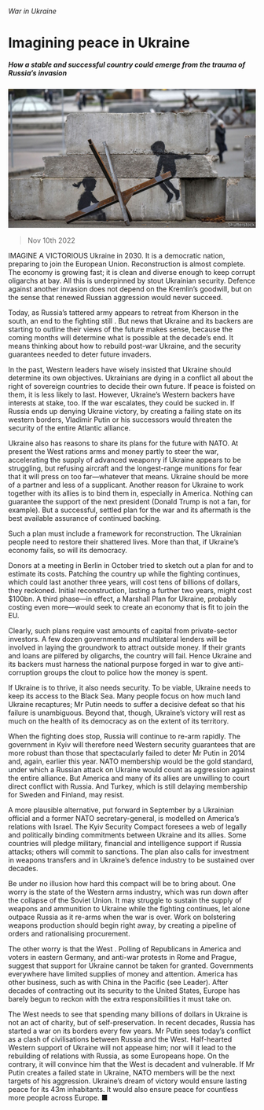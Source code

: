 ###### War in Ukraine

# Imagining peace in Ukraine 

##### How a stable and successful country could emerge from the trauma of Russia’s invasion 

![image](images/20221112_LDD002.jpg) 

> Nov 10th 2022 

IMAGINE A VICTORIOUS Ukraine in 2030. It is a democratic nation, preparing to join the European Union. Reconstruction is almost complete. The economy is growing fast; it is clean and diverse enough to keep corrupt oligarchs at bay. All this is underpinned by stout Ukrainian security. Defence against another invasion does not depend on the Kremlin’s goodwill, but on the sense that renewed Russian aggression would never succeed.

Today, as Russia’s tattered army appears to retreat from Kherson in the south, an end to the fighting still . But news that Ukraine and its backers are starting to outline their views of the future makes sense, because the coming months will determine what is possible at the decade’s end. It means thinking about how to rebuild post-war Ukraine, and the security guarantees needed to deter future invaders. 

In the past, Western leaders have wisely insisted that Ukraine should determine its own objectives. Ukrainians are dying in a conflict all about the right of sovereign countries to decide their own future. If peace is foisted on them, it is less likely to last. However, Ukraine’s Western backers have interests at stake, too. If the war escalates, they could be sucked in. If Russia ends up denying Ukraine victory, by creating a failing state on its western borders, Vladimir Putin or his successors would threaten the security of the entire Atlantic alliance.

Ukraine also has reasons to share its plans for the future with NATO. At present the West rations arms and money partly to steer the war, accelerating the supply of advanced weaponry if Ukraine appears to be struggling, but refusing aircraft and the longest-range munitions for fear that it will press on too far—whatever that means. Ukraine should be more of a partner and less of a supplicant. Another reason for Ukraine to work together with its allies is to bind them in, especially in America. Nothing can guarantee the support of the next president (Donald Trump is not a fan, for example). But a successful, settled plan for the war and its aftermath is the best available assurance of continued backing.

Such a plan must include a framework for reconstruction. The Ukrainian people need to restore their shattered lives. More than that, if Ukraine’s economy fails, so will its democracy. 

Donors at a meeting in Berlin in October tried to sketch out a plan for  and to estimate its costs. Patching the country up while the fighting continues, which could last another three years, will cost tens of billions of dollars, they reckoned. Initial reconstruction, lasting a further two years, might cost $100bn. A third phase—in effect, a Marshall Plan for Ukraine, probably costing even more—would seek to create an economy that is fit to join the EU.

Clearly, such plans require vast amounts of capital from private-sector investors. A few dozen governments and multilateral lenders will be involved in laying the groundwork to attract outside money. If their grants and loans are pilfered by oligarchs, the country will fail. Hence Ukraine and its backers must harness the national purpose forged in war to give anti-corruption groups the clout to police how the money is spent.

If Ukraine is to thrive, it also needs security. To be viable, Ukraine needs to keep its access to the Black Sea. Many people focus on how much land Ukraine recaptures; Mr Putin needs to suffer a decisive defeat so that his failure is unambiguous. Beyond that, though, Ukraine’s victory will rest as much on the health of its democracy as on the extent of its territory. 

When the fighting does stop, Russia will continue to re-arm rapidly. The government in Kyiv will therefore need Western security guarantees that are more robust than those that spectacularly failed to deter Mr Putin in 2014 and, again, earlier this year. NATO membership would be the gold standard, under which a Russian attack on Ukraine would count as aggression against the entire alliance. But America and many of its allies are unwilling to court direct conflict with Russia. And Turkey, which is still delaying membership for Sweden and Finland, may resist.

A more plausible alternative, put forward in September by a Ukrainian official and a former NATO secretary-general, is modelled on America’s relations with Israel. The Kyiv Security Compact foresees a web of legally and politically binding commitments between Ukraine and its allies. Some countries will pledge military, financial and intelligence support if Russia attacks; others will commit to sanctions. The plan also calls for investment in weapons transfers and in Ukraine’s defence industry to be sustained over decades.

Be under no illusion how hard this compact will be to bring about. One worry is the state of the Western arms industry, which was run down after the collapse of the Soviet Union. It may struggle to sustain the supply of weapons and ammunition to Ukraine while the fighting continues, let alone outpace Russia as it re-arms when the war is over. Work on bolstering weapons production should begin right away, by creating a pipeline of orders and rationalising procurement. 

The other worry is that the West . Polling of Republicans in America and voters in eastern Germany, and anti-war protests in Rome and Prague, suggest that support for Ukraine cannot be taken for granted. Governments everywhere have limited supplies of money and attention. America has other business, such as with China in the Pacific (see Leader). After decades of contracting out its security to the United States, Europe has barely begun to reckon with the extra responsibilities it must take on. 

The West needs to see that spending many billions of dollars in Ukraine is not an act of charity, but of self-preservation. In recent decades, Russia has started a war on its borders every few years. Mr Putin sees today’s conflict as a clash of civilisations between Russia and the West. Half-hearted Western support of Ukraine will not appease him; nor will it lead to the rebuilding of relations with Russia, as some Europeans hope. On the contrary, it will convince him that the West is decadent and vulnerable. If Mr Putin creates a failed state in Ukraine, NATO members will be the next targets of his aggression. Ukraine’s dream of victory would ensure lasting peace for its 43m inhabitants. It would also ensure peace for countless more people across Europe. ■



